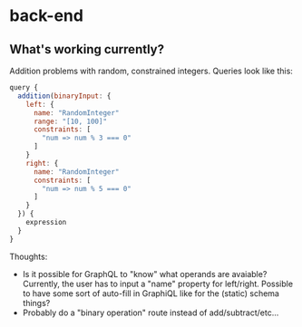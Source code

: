 # back-end

## What's working currently?

Addition problems with random, constrained integers. Queries look like this:

```js
query {
  addition(binaryInput: {
    left: {
      name: "RandomInteger"
      range: "[10, 100]"
      constraints: [
        "num => num % 3 === 0"
      ]
    }
    right: {
      name: "RandomInteger"
      constraints: [
        "num => num % 5 === 0"
      ]
    }
  }) {
    expression
  }
}
```

Thoughts:
  - Is it possible for GraphQL to "know" what operands are avaiable? Currently, the user has to input a "name" property for left/right. Possible to have some sort of auto-fill in GraphiQL like for the (static) schema things?
  - Probably do a "binary operation" route instead of add/subtract/etc... 
